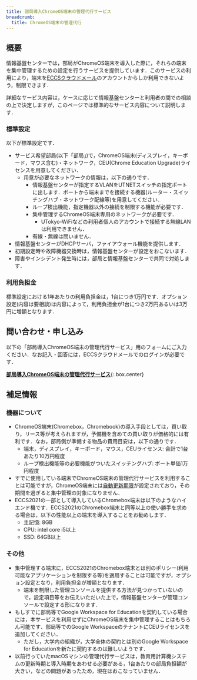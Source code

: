 ```yaml
---
title: 部局導入ChromeOS端末の管理代行サービス
breadcrumb:
  title: ChromeOS端末の管理代行
---
```


## 概要

情報基盤センターでは，部局がChromeOS端末を導入した際に，それらの端末を集中管理するための設定を行うサービスを提供しています．このサービスの利用により，端末を[ECCSクラウドメール](/google/)のアカウントからしか利用できないよう，制限できます．

詳細なサービス内容は，ケースに応じて情報基盤センターと利用者の間での相談の上で決定しますが，このページでは標準的なサービス内容について説明します．

### 標準設定

以下が標準設定です．

- サービス希望部局(以下「部局」)で，ChromeOS端末(ディスプレイ，キーボード，マウス含む)・ネットワーク，CEU(Chrome Education Upgrade)ライセンスを用意してください．
  - 用意が必要なネットワークの情報は，以下の通りです．
    - 情報基盤センターが指定するVLANをUTNETスイッチの指定ポートに出します．ポートから端末までを接続する機器(ルーター・スイッチングハブ・ネットワーク配線等)を用意してください．
    - ループ検出機能，指定機器以外の接続を制限する機能が必要です．
    - 集中管理するChromeOS端末専用のネットワークが必要です．
      - UTokyo-WiFiなどの利用者個人のアカウントで接続する無線LANは利用できません．
    - 有線・無線は問いません．
- 情報基盤センターがDHCPサーバ，ファイアウォール機能を提供します．
- 初期設定時や故障機器交換時は，情報基盤センターが設定をおこないます．
- 障害やインシデント発生時には，部局と情報基盤センターで共同で対処します．

### 利用負担金

標準設定における1年あたりの利用負担金は，1台につき1万円です．オプション設定(内容は要相談)は内容によって，利用負担金が1台につき2万円あるいは3万円に増額となります．

## 問い合わせ・申し込み

以下の「部局導入ChromeOS端末の管理代行サービス」用のフォームにご入力ください．なお記入・回答には，ECCSクラウドメールでのログインが必要です．

**[部局導入ChromeOS端末の管理代行サービス](https://docs.google.com/forms/d/e/1FAIpQLSdrddEnD_see3tvDMfkWL3RktJyt0vremITPM2u6NdndhpCYQ/viewform?usp=sf_link)**{:.box.center}

## 補足情報

### 機器について

- ChromeOS端末(Chromebox，Chromebook)の導入手段としては，買い取り，リース等が考えられますが，予備機を含めての買い取りが価格的には有利です．なお，部局側が準備する物品の費用目安は，以下の通りです．
  - 端末，ディスプレイ，キーボード，マウス，CEUライセンス: 合計で1台あたり10万円程度
  - ループ検出機能等の必要機能がついたスイッチングハブ: ポート単価1万円程度
- すでに使用している端末でChromeOS端末の管理代行サービスを利用することは可能ですが，ChromeOS端末には[自動更新期限](https://support.google.com/chrome/a/answer/6220366?hl=ja)が設定されており，その期間を過ぎると集中管理の対象になりません．
- ECCS2021の一部として導入しているChromebox端末は以下のようなハイエンド機です．ECCS2021のChromebox端末と同等以上の使い勝手を求める場合は，以下の性能以上の端末を導入することをお勧めします．
  - 主記憶: 8GB
  - CPU: intel core i5以上
  - SSD: 64GB以上

### その他

- 集中管理する端末に，ECCS2021のChromebox端末とは別のポリシー(利用可能なアプリケーションを制限する等)を適用することは可能ですが，オプション設定となり，利用負担金が増額となります．
  - 端末を制限した管理コンソールを提供する方法が見つかっていないので，設定項目等をお伝えいただいた上で，情報基盤センターが管理コンソールで設定する形になります．
- もしすでに部局等でGoogle Workspace for Educationを契約している場合には，本サービスを利用せずにChromeOS端末を集中管理することはもちろん可能です．部局等でのGoogle WorkspaceのテナントにCEUライセンスを追加してください．
  - ただし，大学内の組織が，大学全体の契約とは別のGoogle Workspace for Educationを新たに契約するのは難しいようです．
- 以前行っていたmacOSマシンの管理代行サービスは，教育用計算機システムの更新時期と導入時期をあわせる必要がある，1台あたりの部局負担額が大きい，などの問題があったため，現在はおこなっていません．
